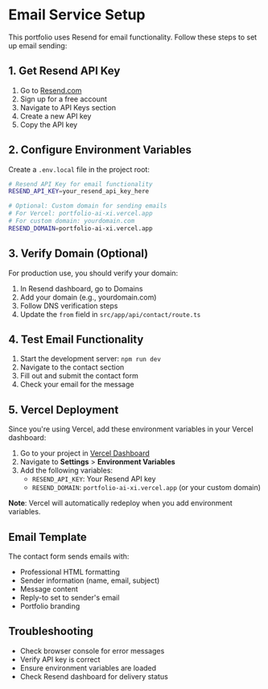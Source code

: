 # Email Service Setup

This portfolio uses Resend for email functionality. Follow these steps to set up email sending:

## 1. Get Resend API Key

1. Go to [Resend.com](https://resend.com)
2. Sign up for a free account
3. Navigate to API Keys section
4. Create a new API key
5. Copy the API key

## 2. Configure Environment Variables

Create a `.env.local` file in the project root:

```bash
# Resend API Key for email functionality
RESEND_API_KEY=your_resend_api_key_here

# Optional: Custom domain for sending emails
# For Vercel: portfolio-ai-xi.vercel.app
# For custom domain: yourdomain.com
RESEND_DOMAIN=portfolio-ai-xi.vercel.app
```

## 3. Verify Domain (Optional)

For production use, you should verify your domain:

1. In Resend dashboard, go to Domains
2. Add your domain (e.g., yourdomain.com)
3. Follow DNS verification steps
4. Update the `from` field in `src/app/api/contact/route.ts`

## 4. Test Email Functionality

1. Start the development server: `npm run dev`
2. Navigate to the contact section
3. Fill out and submit the contact form
4. Check your email for the message

## 5. Vercel Deployment

Since you're using Vercel, add these environment variables in your Vercel dashboard:

1. Go to your project in [Vercel Dashboard](https://vercel.com/dashboard)
2. Navigate to **Settings** > **Environment Variables**
3. Add the following variables:
   - `RESEND_API_KEY`: Your Resend API key
   - `RESEND_DOMAIN`: `portfolio-ai-xi.vercel.app` (or your custom domain)

**Note**: Vercel will automatically redeploy when you add environment variables.

## Email Template

The contact form sends emails with:

- Professional HTML formatting
- Sender information (name, email, subject)
- Message content
- Reply-to set to sender's email
- Portfolio branding

## Troubleshooting

- Check browser console for error messages
- Verify API key is correct
- Ensure environment variables are loaded
- Check Resend dashboard for delivery status
